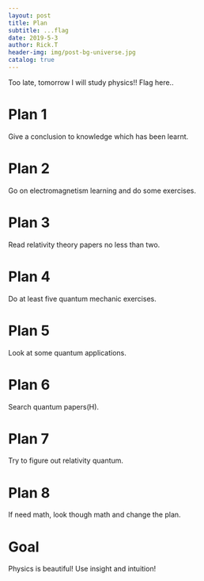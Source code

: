 ```yaml
---
layout: post
title: Plan
subtitle: ...flag
date: 2019-5-3
author: Rick.T
header-img: img/post-bg-universe.jpg
catalog: true
---
```


Too late, tomorrow I will study physics!! Flag here..

# Plan 1

Give a conclusion to knowledge which has been learnt.

# Plan 2

Go on electromagnetism learning and do some exercises.

# Plan 3

Read relativity theory papers no less than two.

# Plan 4

Do at least five quantum mechanic exercises.

# Plan 5

Look at some quantum applications.

# Plan 6

Search quantum papers(H).

# Plan 7

Try to figure out relativity quantum.

# Plan 8

If need math, look though math and change the plan.

# Goal

Physics is beautiful! Use insight and intuition!
